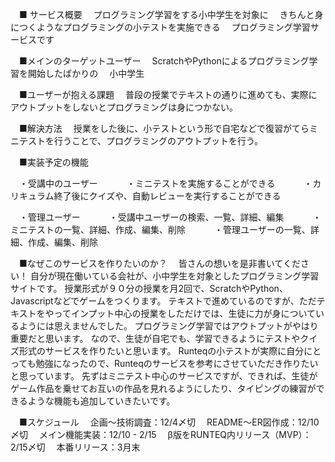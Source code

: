 　■ サービス概要
　プログラミング学習をする小中学生を対象に
　きちんと身につくようなプログラミングの小テストを実施できる
　プログラミング学習サービスです

　■メインのターゲットユーザー
　ScratchやPythonによるプログラミング学習を開始したばかりの
　小中学生

　■ユーザーが抱える課題
　普段の授業でテキストの通りに進めても、実際にアウトプットをしないとプログラミングは身につかない。

　■解決方法
　授業をした後に、小テストという形で自宅などで復習がてらミニテストを行うことで、プログラミングのアウトプットを行う。

　■実装予定の機能

　・受講中のユーザー
　　　・ミニテストを実施することができる
　　　・カリキュラム終了後にクイズや、自動レビューを実行することができる

　・管理ユーザー
　　　・受講中ユーザーの検索、一覧、詳細、編集
　　　・ミニテストの一覧、詳細、作成、編集、削除
　　　・管理ユーザーの一覧、詳細、作成、編集、削除

　■なぜこのサービスを作りたいのか？
　皆さんの想いを是非書いてください！
自分が現在働いている会社が、小中学生を対象としたプログラミング学習サイトです。
授業形式が９０分の授業を月2回で、ScratchやPython、Javascriptなどでゲームをつくります。
テキストで進めているのですが、ただテキストをやってインプット中心の授業をしただけでは、生徒に力が身についているようには思えませんでした。
プログラミング学習ではアウトプットがやはり重要だと思います。
なので、生徒が自宅でも、学習できるようにテストやクイズ形式のサービスを作りたいと思います。
Runteqの小テストが実際に自分にとっても勉強になったので、Runteqのサービスを参考にさせていただき作りたいと思っています。
先ずはミニテスト中心のサービスですが、できれば、生徒がゲーム作品を乗せてお互いの作品を見れるようにしたり、タイピングの練習ができるような機能も追加していきたいです。


　■スケジュール
　企画〜技術調査：12/4〆切
　README〜ER図作成：12/10 〆切
　メイン機能実装：12/10 - 2/15
　β版をRUNTEQ内リリース（MVP）：2/15〆切
　本番リリース：3月末
